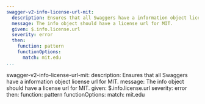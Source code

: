```yaml
---
swagger-v2-info-license-url-mit:
  description: Ensures that all Swaggers have a information object license url for MIT.
  message: The info object should have a license url for MIT.
  given: $.info.license.url
  severity: error
  then:
    function: pattern
    functionOptions:
      match: mit.edu
...
```

swagger-v2-info-license-url-mit:
  description: Ensures that all Swaggers have a information object license url for MIT.
  message: The info object should have a license url for MIT.
  given: $.info.license.url
  severity: error
  then:
    function: pattern
    functionOptions:
      match: mit.edu
